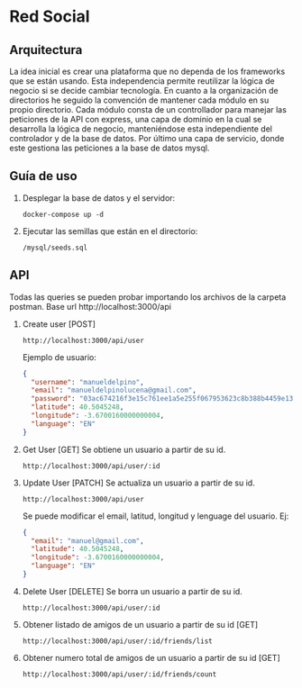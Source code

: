 # Red Social

## Arquitectura

La idea inicial es crear una plataforma que no dependa de los frameworks que se están usando.
Esta independencia permite reutilizar la lógica de negocio si se decide cambiar tecnología.
En cuanto a la organización de directorios he seguido la convención de mantener cada módulo en su propio directorio.
Cada módulo consta de un controllador para manejar las peticiones de la API con express, una capa de dominio en la cual
se desarrolla la lógica de negocio, manteniéndose esta independiente del controlador y de la base de datos.
Por último una capa de servicio, donde este gestiona las peticiones a la base de datos mysql.

## Guía de uso

1. Desplegar la base de datos y el servidor:
   ```
   docker-compose up -d
   ```
2. Ejecutar las semillas que están en el directorio:
   ```
   /mysql/seeds.sql
   ```

## API

Todas las queries se pueden probar importando los archivos de la carpeta postman.
Base url http://localhost:3000/api

1. Create user [POST]
   ```
   http://localhost:3000/api/user
   ```
   Ejemplo de usuario:
   ```json
   {
     "username": "manueldelpino",
     "email": "manueldelpinolucena@gmail.com",
     "password": "03ac674216f3e15c761ee1a5e255f067953623c8b388b4459e13f978d7c846f4",
     "latitude": 40.5045248,
     "longitude": -3.6700160000000004,
     "language": "EN"
   }
   ```
2. Get User [GET]
   Se obtiene un usuario a partir de su id.

   ```
   http://localhost:3000/api/user/:id
   ```

3. Update User [PATCH]
   Se actualiza un usuario a partir de su id.
   ```
   http://localhost:3000/api/user
   ```
   Se puede modificar el email, latitud, longitud y lenguage del usuario. Ej:
   ```json
   {
     "email": "manuel@gmail.com",
     "latitude": 40.5045248,
     "longitude": -3.6700160000000004,
     "language": "EN"
   }
   ```
4. Delete User [DELETE]
   Se borra un usuario a partir de su id.

   ```
   http://localhost:3000/api/user/:id
   ```

5. Obtener listado de amigos de un usuario a partir de su id [GET]
   ```
   http://localhost:3000/api/user/:id/friends/list
   ```
6. Obtener numero total de amigos de un usuario a partir de su id [GET]
   ```
   http://localhost:3000/api/user/:id/friends/count
   ```
